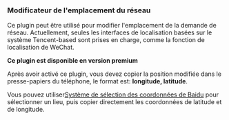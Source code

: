 ### Modificateur de l'emplacement du réseau

Ce plugin peut être utilisé pour modifier l'emplacement de la demande de réseau. Actuellement, seules les interfaces de localisation basées sur le système Tencent-based sont prises en charge, comme la fonction de localisation de WeChat.

**Ce plugin est disponible en version premium**

Après avoir activé ce plugin, vous devez copier la position modifiée dans le presse-papiers du téléphone, le format est: **longitude, latitude**.

Vous pouvez utiliser[Système de sélection des coordonnées de Baidu](http://api.map.baidu.com/lbsapi/getpoint/index.html) pour sélectionner un lieu, puis copier directement les coordonnées de latitude et de longitude.